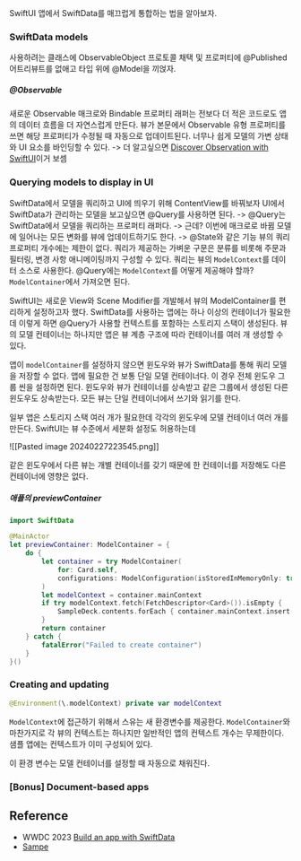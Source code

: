 SwiftUI 앱에서 SwiftData를 매끄럽게 통합하는 법을 알아보자.
### SwiftData models
사용하려는 클래스에 ObservableObject 프로토콜 채택 및 프로퍼티에 @Published 어트리뷰트를 없애고 타입 위에 @Model을 끼얹자.
##### @Observable
새로운 Observable 매크로와 Bindable 프로퍼티 래퍼는 전보다 더 적은 코드로도 앱의 데이터 흐름을 더 자연스럽게 만든다.
뷰가 본문에서 Observable 유형 프로퍼티를 쓰면 해당 프로퍼티가 수정될 때 자동으로 업데이트된다.
너무나 쉽게 모델의 가변 상태와 UI 요소를 바인딩할 수 있다.
-> 더 알고싶으면 [Discover Observation with SwiftUI](https://developer.apple.com/videos/play/wwdc2023/10149)이거 보셈
### Querying models to display in UI
SwiftData에서 모델을 쿼리하고 UI에 띄우기 위해 ContentView를 바꿔보자 
UI에서 SwiftData가 관리하는 모델을 보고싶으면 @Query를 사용하면 된다.
-> @Query는 SwiftData에서 모델을 쿼리하는 프로퍼티 래퍼다.
-> 근데? 이번에 매크로로 바뀜
모델에 일어나는 모든 변화를 뷰에 업데이트하기도 한다. -> @State와 같은 기능
뷰의 쿼리 프로퍼티 개수에는 제한이 없다.
쿼리가 제공하는 가벼운 구문은 분류를 비롯해 주문과 필터링, 변경 사항 애니메이팅까지 구성할 수 있다.
쿼리는 뷰의 `ModelContext`를 데이터 소스로 사용한다.
@Query에는 `ModelContext`를 어떻게 제공해야 할까?
`ModelContainer`에서 가져오면 된다.

SwiftUI는 새로운 View와 Scene Modifier를 개발해서 뷰의 ModelContainer를 편리하게 설정하고자 했다.
SwiftData를 사용하는 앱에는 하나 이상의 컨테이너가 필요한데 이렇게 하면 @Query가 사용할 컨텍스트를 포함하는 스토리지 스택이 생성된다.
뷰의 모델 컨테이너는 하나지만 앱은 뷰 계층 구조에 따라 컨테이너를 여러 개 생성할 수 있다.

앱이 `modelContainer`를 설정하지 않으면 윈도우와 뷰가 SwiftData를 통해 쿼리 모델을 저장할 수 없다. 
앱에 필요한 건 보통 단일 모델 컨테이너다. 이 경우 전체 윈도우 그룹 씬을 설정하면 된다. 
윈도우와 뷰가 컨테이너를 상속받고 같은 그룹에서 생성된 다른 윈도우도 상속받는다. 모든 뷰는 단일 컨테이너에서 쓰기와 읽기를 한다. 

일부 앱은 스토리지 스택 여러 개가 필요한데 각각의 윈도우에 모델 컨테이너 여러 개를 만든다.
SwiftUI는 뷰 수준에서 세분화 설정도 허용하는데

![[Pasted image 20240227223545.png]]

같은 윈도우에서 다른 뷰는 개별 컨테이너를 갖기 때문에 한 컨테이너를 저장해도 다른 컨테이너에 영향은 없다.

##### 애플의 previewContainer
```swift
import SwiftData

@MainActor
let previewContainer: ModelContainer = {
    do {
        let container = try ModelContainer(
            for: Card.self,
            configurations: ModelConfiguration(isStoredInMemoryOnly: true)
        )
        let modelContext = container.mainContext
        if try modelContext.fetch(FetchDescriptor<Card>()).isEmpty {
            SampleDeck.contents.forEach { container.mainContext.insert($0) }
        }
        return container
    } catch {
        fatalError("Failed to create container")
    }
}()
```
### Creating and updating
```swift
@Environment(\.modelContext) private var modelContext
```
`ModelContext`에 접근하기 위해서 스유는 새 환경변수를 제공한다.
`ModelContainer`와 마찬가지로 각 뷰의 컨텍스트는 하나지만 일반적인 앱의 컨텍스트 개수는 무제한이다.
샘플 앱에는 컨텍스트가 이미 구성되어 있다.

이 환경 변수는 모델 컨테이너를 설정할 때 자동으로 채워진다.

### [Bonus] Document-based apps
## Reference
* WWDC 2023 [Build an app with SwiftData](https://developer.apple.com/videos/play/wwdc2023/10154)
* [Sampe](https://developer.apple.com/documentation/SwiftUI/Building-a-document-based-app-using-SwiftData)